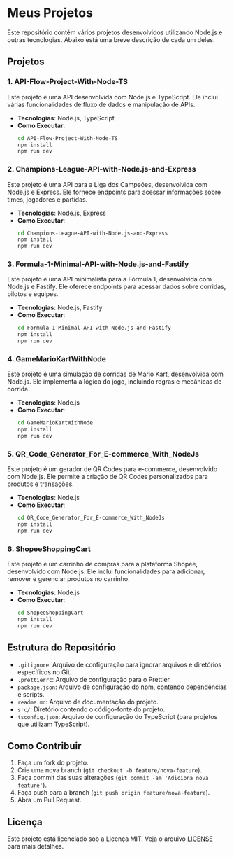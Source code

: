 # Meus Projetos

Este repositório contém vários projetos desenvolvidos utilizando Node.js e outras tecnologias. Abaixo está uma breve descrição de cada um deles.

## Projetos

### 1. API-Flow-Project-With-Node-TS

Este projeto é uma API desenvolvida com Node.js e TypeScript. Ele inclui várias funcionalidades de fluxo de dados e manipulação de APIs.

- **Tecnologias**: Node.js, TypeScript
- **Como Executar**:
    ```sh
    cd API-Flow-Project-With-Node-TS
    npm install
    npm run dev
    ```

### 2. Champions-League-API-with-Node.js-and-Express

Este projeto é uma API para a Liga dos Campeões, desenvolvida com Node.js e Express. Ele fornece endpoints para acessar informações sobre times, jogadores e partidas.

- **Tecnologias**: Node.js, Express
- **Como Executar**:
    ```sh
    cd Champions-League-API-with-Node.js-and-Express
    npm install
    npm run dev
    ```

### 3. Formula-1-Minimal-API-with-Node.js-and-Fastify

Este projeto é uma API minimalista para a Fórmula 1, desenvolvida com Node.js e Fastify. Ele oferece endpoints para acessar dados sobre corridas, pilotos e equipes.

- **Tecnologias**: Node.js, Fastify
- **Como Executar**:
    ```sh
    cd Formula-1-Minimal-API-with-Node.js-and-Fastify
    npm install
    npm run dev
    ```

### 4. GameMarioKartWithNode

Este projeto é uma simulação de corridas de Mario Kart, desenvolvida com Node.js. Ele implementa a lógica do jogo, incluindo regras e mecânicas de corrida.

- **Tecnologias**: Node.js
- **Como Executar**:
    ```sh
    cd GameMarioKartWithNode
    npm install
    npm run dev
    ```

### 5. QR_Code_Generator_For_E-commerce_With_NodeJs

Este projeto é um gerador de QR Codes para e-commerce, desenvolvido com Node.js. Ele permite a criação de QR Codes personalizados para produtos e transações.

- **Tecnologias**: Node.js
- **Como Executar**:
    ```sh
    cd QR_Code_Generator_For_E-commerce_With_NodeJs
    npm install
    npm run dev
    ```

### 6. ShopeeShoppingCart

Este projeto é um carrinho de compras para a plataforma Shopee, desenvolvido com Node.js. Ele inclui funcionalidades para adicionar, remover e gerenciar produtos no carrinho.

- **Tecnologias**: Node.js
- **Como Executar**:
    ```sh
    cd ShopeeShoppingCart
    npm install
    npm run dev
    ```

## Estrutura do Repositório

- `.gitignore`: Arquivo de configuração para ignorar arquivos e diretórios específicos no Git.
- `.prettierrc`: Arquivo de configuração para o Prettier.
- `package.json`: Arquivo de configuração do npm, contendo dependências e scripts.
- `readme.md`: Arquivo de documentação do projeto.
- `src/`: Diretório contendo o código-fonte do projeto.
- `tsconfig.json`: Arquivo de configuração do TypeScript (para projetos que utilizam TypeScript).

## Como Contribuir

1. Faça um fork do projeto.
2. Crie uma nova branch (`git checkout -b feature/nova-feature`).
3. Faça commit das suas alterações (`git commit -am 'Adiciona nova feature'`).
4. Faça push para a branch (`git push origin feature/nova-feature`).
5. Abra um Pull Request.

## Licença

Este projeto está licenciado sob a Licença MIT. Veja o arquivo [LICENSE](LICENSE) para mais detalhes.